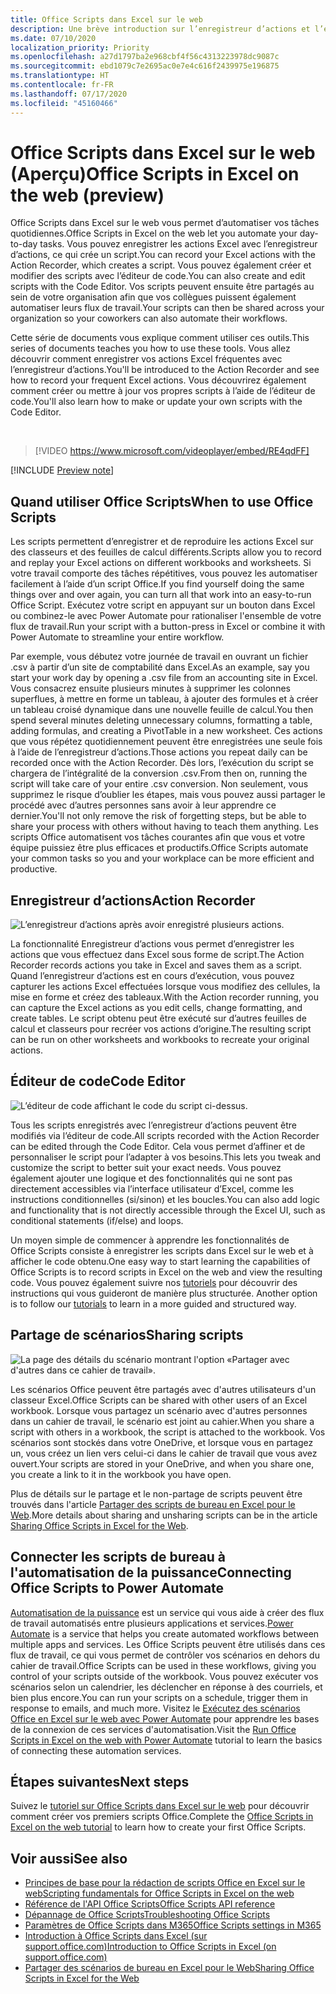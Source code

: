 ```yaml
---
title: Office Scripts dans Excel sur le web
description: Une brève introduction sur l’enregistreur d’actions et l’éditeur de code pour Office Scripts.
ms.date: 07/10/2020
localization_priority: Priority
ms.openlocfilehash: a27d1797ba2e968cbf4f56c4313223978dc9087c
ms.sourcegitcommit: ebd1079c7e2695ac0e7e4c616f2439975e196875
ms.translationtype: HT
ms.contentlocale: fr-FR
ms.lasthandoff: 07/17/2020
ms.locfileid: "45160466"
---
```

# <a name="office-scripts-in-excel-on-the-web-preview"></a><span data-ttu-id="9dd1f-103">Office Scripts dans Excel sur le web (Aperçu)</span><span class="sxs-lookup"><span data-stu-id="9dd1f-103">Office Scripts in Excel on the web (preview)</span></span>

<span data-ttu-id="9dd1f-104">Office Scripts dans Excel sur le web vous permet d’automatiser vos tâches quotidiennes.</span><span class="sxs-lookup"><span data-stu-id="9dd1f-104">Office Scripts in Excel on the web let you automate your day-to-day tasks.</span></span> <span data-ttu-id="9dd1f-105">Vous pouvez enregistrer les actions Excel avec l’enregistreur d’actions, ce qui crée un script.</span><span class="sxs-lookup"><span data-stu-id="9dd1f-105">You can record your Excel actions with the Action Recorder, which creates a script.</span></span> <span data-ttu-id="9dd1f-106">Vous pouvez également créer et modifier des scripts avec l’éditeur de code.</span><span class="sxs-lookup"><span data-stu-id="9dd1f-106">You can also create and edit scripts with the Code Editor.</span></span> <span data-ttu-id="9dd1f-107">Vos scripts peuvent ensuite être partagés au sein de votre organisation afin que vos collègues puissent également automatiser leurs flux de travail.</span><span class="sxs-lookup"><span data-stu-id="9dd1f-107">Your scripts can then be shared across your organization so your coworkers can also automate their workflows.</span></span>

<span data-ttu-id="9dd1f-108">Cette série de documents vous explique comment utiliser ces outils.</span><span class="sxs-lookup"><span data-stu-id="9dd1f-108">This series of documents teaches you how to use these tools.</span></span> <span data-ttu-id="9dd1f-109">Vous allez découvrir comment enregistrer vos actions Excel fréquentes avec l’enregistreur d’actions.</span><span class="sxs-lookup"><span data-stu-id="9dd1f-109">You'll be introduced to the Action Recorder and see how to record your frequent Excel actions.</span></span> <span data-ttu-id="9dd1f-110">Vous découvrirez également comment créer ou mettre à jour vos propres scripts à l’aide de l’éditeur de code.</span><span class="sxs-lookup"><span data-stu-id="9dd1f-110">You'll also learn how to make or update your own scripts with the Code Editor.</span></span>

<br>

> [!VIDEO https://www.microsoft.com/videoplayer/embed/RE4qdFF]

[!INCLUDE [Preview note](../includes/preview-note.md)]

## <a name="when-to-use-office-scripts"></a><span data-ttu-id="9dd1f-111">Quand utiliser Office Scripts</span><span class="sxs-lookup"><span data-stu-id="9dd1f-111">When to use Office Scripts</span></span>

<span data-ttu-id="9dd1f-112">Les scripts permettent d’enregistrer et de reproduire les actions Excel sur des classeurs et des feuilles de calcul différents.</span><span class="sxs-lookup"><span data-stu-id="9dd1f-112">Scripts allow you to record and replay your Excel actions on different workbooks and worksheets.</span></span> <span data-ttu-id="9dd1f-113">Si votre travail comporte des tâches répétitives, vous pouvez les automatiser facilement à l’aide d’un script Office.</span><span class="sxs-lookup"><span data-stu-id="9dd1f-113">If you find yourself doing the same things over and over again, you can turn all that work into an easy-to-run Office Script.</span></span> <span data-ttu-id="9dd1f-114">Exécutez votre script en appuyant sur un bouton dans Excel ou combinez-le avec Power Automate pour rationaliser l'ensemble de votre flux de travail.</span><span class="sxs-lookup"><span data-stu-id="9dd1f-114">Run your script with a button-press in Excel or combine it with Power Automate to streamline your entire workflow.</span></span>

<span data-ttu-id="9dd1f-115">Par exemple, vous débutez votre journée de travail en ouvrant un fichier .csv à partir d’un site de comptabilité dans Excel.</span><span class="sxs-lookup"><span data-stu-id="9dd1f-115">As an example, say you start your work day by opening a .csv file from an accounting site in Excel.</span></span> <span data-ttu-id="9dd1f-116">Vous consacrez ensuite plusieurs minutes à supprimer les colonnes superflues, à mettre en forme un tableau, à ajouter des formules et à créer un tableau croisé dynamique dans une nouvelle feuille de calcul.</span><span class="sxs-lookup"><span data-stu-id="9dd1f-116">You then spend several minutes deleting unnecessary columns, formatting a table, adding formulas, and creating a PivotTable in a new worksheet.</span></span> <span data-ttu-id="9dd1f-117">Ces actions que vous répétez quotidiennement peuvent être enregistrées une seule fois à l’aide de l’enregistreur d’actions.</span><span class="sxs-lookup"><span data-stu-id="9dd1f-117">Those actions you repeat daily can be recorded once with the Action Recorder.</span></span> <span data-ttu-id="9dd1f-118">Dès lors, l’exécution du script se chargera de l’intégralité de la conversion .csv.</span><span class="sxs-lookup"><span data-stu-id="9dd1f-118">From then on, running the script will take care of your entire .csv conversion.</span></span> <span data-ttu-id="9dd1f-119">Non seulement, vous supprimez le risque d’oublier les étapes, mais vous pouvez aussi partager le procédé avec d’autres personnes sans avoir à leur apprendre ce dernier.</span><span class="sxs-lookup"><span data-stu-id="9dd1f-119">You'll not only remove the risk of forgetting steps, but be able to share your process with others without having to teach them anything.</span></span> <span data-ttu-id="9dd1f-120">Les scripts Office automatisent vos tâches courantes afin que vous et votre équipe puissiez être plus efficaces et productifs.</span><span class="sxs-lookup"><span data-stu-id="9dd1f-120">Office Scripts automate your common tasks so you and your workplace can be more efficient and productive.</span></span>

## <a name="action-recorder"></a><span data-ttu-id="9dd1f-121">Enregistreur d’actions</span><span class="sxs-lookup"><span data-stu-id="9dd1f-121">Action Recorder</span></span>

![L’enregistreur d’actions après avoir enregistré plusieurs actions.](../images/action-recorder-intro.png)

<span data-ttu-id="9dd1f-123">La fonctionnalité Enregistreur d’actions vous permet d’enregistrer les actions que vous effectuez dans Excel sous forme de script.</span><span class="sxs-lookup"><span data-stu-id="9dd1f-123">The Action Recorder records actions you take in Excel and saves them as a script.</span></span> <span data-ttu-id="9dd1f-124">Quand l’enregistreur d’actions est en cours d’exécution, vous pouvez capturer les actions Excel effectuées lorsque vous modifiez des cellules, la mise en forme et créez des tableaux.</span><span class="sxs-lookup"><span data-stu-id="9dd1f-124">With the Action recorder running, you can capture the Excel actions as you edit cells, change formatting, and create tables.</span></span> <span data-ttu-id="9dd1f-125">Le script obtenu peut être exécuté sur d’autres feuilles de calcul et classeurs pour recréer vos actions d’origine.</span><span class="sxs-lookup"><span data-stu-id="9dd1f-125">The resulting script can be run on other worksheets and workbooks to recreate your original actions.</span></span>

## <a name="code-editor"></a><span data-ttu-id="9dd1f-126">Éditeur de code</span><span class="sxs-lookup"><span data-stu-id="9dd1f-126">Code Editor</span></span>

![L’éditeur de code affichant le code du script ci-dessus.](../images/code-editor-intro.png)

<span data-ttu-id="9dd1f-128">Tous les scripts enregistrés avec l’enregistreur d’actions peuvent être modifiés via l’éditeur de code.</span><span class="sxs-lookup"><span data-stu-id="9dd1f-128">All scripts recorded with the Action Recorder can be edited through the Code Editor.</span></span> <span data-ttu-id="9dd1f-129">Cela vous permet d’affiner et de personnaliser le script pour l’adapter à vos besoins.</span><span class="sxs-lookup"><span data-stu-id="9dd1f-129">This lets you tweak and customize the script to better suit your exact needs.</span></span> <span data-ttu-id="9dd1f-130">Vous pouvez également ajouter une logique et des fonctionnalités qui ne sont pas directement accessibles via l’interface utilisateur d’Excel, comme les instructions conditionnelles (si/sinon) et les boucles.</span><span class="sxs-lookup"><span data-stu-id="9dd1f-130">You can also add logic and functionality that is not directly accessible through the Excel UI, such as conditional statements (if/else) and loops.</span></span>

<span data-ttu-id="9dd1f-131">Un moyen simple de commencer à apprendre les fonctionnalités de Office Scripts consiste à enregistrer les scripts dans Excel sur le web et à afficher le code obtenu.</span><span class="sxs-lookup"><span data-stu-id="9dd1f-131">One easy way to start learning the capabilities of Office Scripts is to record scripts in Excel on the web and view the resulting code.</span></span> <span data-ttu-id="9dd1f-132">Vous pouvez également suivre nos [tutoriels](../tutorials/excel-tutorial.md) pour découvrir des instructions qui vous guideront de manière plus structurée. </span><span class="sxs-lookup"><span data-stu-id="9dd1f-132">Another option is to follow our [tutorials](../tutorials/excel-tutorial.md) to learn in a more guided and structured way.</span></span>

## <a name="sharing-scripts"></a><span data-ttu-id="9dd1f-133">Partage de scénarios</span><span class="sxs-lookup"><span data-stu-id="9dd1f-133">Sharing scripts</span></span>

![La page des détails du scénario montrant l'option «Partager avec d'autres dans ce cahier de travail».](../images/script-sharing.png)

<span data-ttu-id="9dd1f-135">Les scénarios Office peuvent être partagés avec d'autres utilisateurs d'un classeur Excel.</span><span class="sxs-lookup"><span data-stu-id="9dd1f-135">Office Scripts can be shared with other users of an Excel workbook.</span></span> <span data-ttu-id="9dd1f-136">Lorsque vous partagez un scénario avec d'autres personnes dans un cahier de travail, le scénario est joint au cahier.</span><span class="sxs-lookup"><span data-stu-id="9dd1f-136">When you share a script with others in a workbook, the script is attached to the workbook.</span></span> <span data-ttu-id="9dd1f-137">Vos scénarios sont stockés dans votre OneDrive, et lorsque vous en partagez un, vous créez un lien vers celui-ci dans le cahier de travail que vous avez ouvert.</span><span class="sxs-lookup"><span data-stu-id="9dd1f-137">Your scripts are stored in your OneDrive, and when you share one, you create a link to it in the workbook you have open.</span></span>

<span data-ttu-id="9dd1f-138">Plus de détails sur le partage et le non-partage de scripts peuvent être trouvés dans l'article [Partager des scripts de bureau en Excel pour le Web](https://support.microsoft.com/office/sharing-office-scripts-in-excel-for-the-web-226eddbc-3a44-4540-acfe-fccda3d1122b?storagetype=live&ui=en-US&rs=en-US&ad=US).</span><span class="sxs-lookup"><span data-stu-id="9dd1f-138">More details about sharing and unsharing scripts can be in the article [Sharing Office Scripts in Excel for the Web](https://support.microsoft.com/office/sharing-office-scripts-in-excel-for-the-web-226eddbc-3a44-4540-acfe-fccda3d1122b?storagetype=live&ui=en-US&rs=en-US&ad=US).</span></span>

## <a name="connecting-office-scripts-to-power-automate"></a><span data-ttu-id="9dd1f-139">Connecter les scripts de bureau à l'automatisation de la puissance</span><span class="sxs-lookup"><span data-stu-id="9dd1f-139">Connecting Office Scripts to Power Automate</span></span>

<span data-ttu-id="9dd1f-140">[Automatisation de la puissance](https://flow.microsoft.com/) est un service qui vous aide à créer des flux de travail automatisés entre plusieurs applications et services.</span><span class="sxs-lookup"><span data-stu-id="9dd1f-140">[Power Automate](https://flow.microsoft.com/) is a service that helps you create automated workflows between multiple apps and services.</span></span> <span data-ttu-id="9dd1f-141">Les Office Scripts peuvent être utilisés dans ces flux de travail, ce qui vous permet de contrôler vos scénarios en dehors du cahier de travail.</span><span class="sxs-lookup"><span data-stu-id="9dd1f-141">Office Scripts can be used in these workflows, giving you control of your scripts outside of the workbook.</span></span> <span data-ttu-id="9dd1f-142">Vous pouvez exécuter vos scénarios selon un calendrier, les déclencher en réponse à des courriels, et bien plus encore.</span><span class="sxs-lookup"><span data-stu-id="9dd1f-142">You can run your scripts on a schedule, trigger them in response to emails, and much more.</span></span> <span data-ttu-id="9dd1f-143">Visitez le [Exécutez des scénarios Office en Excel sur le web avec Power Automate](../tutorials/excel-power-automate-manual.md) pour apprendre les bases de la connexion de ces services d'automatisation.</span><span class="sxs-lookup"><span data-stu-id="9dd1f-143">Visit the [Run Office Scripts in Excel on the web with Power Automate](../tutorials/excel-power-automate-manual.md) tutorial to learn the basics of connecting these automation services.</span></span>

## <a name="next-steps"></a><span data-ttu-id="9dd1f-144">Étapes suivantes</span><span class="sxs-lookup"><span data-stu-id="9dd1f-144">Next steps</span></span>

<span data-ttu-id="9dd1f-145">Suivez le [tutoriel sur Office Scripts dans Excel sur le web](../tutorials/excel-tutorial.md) pour découvrir comment créer vos premiers scripts Office.</span><span class="sxs-lookup"><span data-stu-id="9dd1f-145">Complete the [Office Scripts in Excel on the web tutorial](../tutorials/excel-tutorial.md) to learn how to create your first Office Scripts.</span></span>

## <a name="see-also"></a><span data-ttu-id="9dd1f-146">Voir aussi</span><span class="sxs-lookup"><span data-stu-id="9dd1f-146">See also</span></span>

- [<span data-ttu-id="9dd1f-147">Principes de base pour la rédaction de scripts Office en Excel sur le web</span><span class="sxs-lookup"><span data-stu-id="9dd1f-147">Scripting fundamentals for Office Scripts in Excel on the web</span></span>](../develop/scripting-fundamentals.md)
- [<span data-ttu-id="9dd1f-148">Référence de l'API Office Scripts</span><span class="sxs-lookup"><span data-stu-id="9dd1f-148">Office Scripts API reference</span></span>](/javascript/api/office-scripts/overview)
- [<span data-ttu-id="9dd1f-149">Dépannage de Office Scripts</span><span class="sxs-lookup"><span data-stu-id="9dd1f-149">Troubleshooting Office Scripts</span></span>](../testing/troubleshooting.md)
- [<span data-ttu-id="9dd1f-150">Paramètres de Office Scripts dans M365</span><span class="sxs-lookup"><span data-stu-id="9dd1f-150">Office Scripts settings in M365</span></span>](https://support.office.com/article/office-scripts-settings-in-m365-19d3c51a-6ca2-40ab-978d-60fa49554dcf)
- [<span data-ttu-id="9dd1f-151">Introduction à Office Scripts dans Excel (sur support.office.com)</span><span class="sxs-lookup"><span data-stu-id="9dd1f-151">Introduction to Office Scripts in Excel (on support.office.com)</span></span>](https://support.office.com/article/introduction-to-office-scripts-in-excel-9fbe283d-adb8-4f13-a75b-a81c6baf163a)
- [<span data-ttu-id="9dd1f-152">Partager des scénarios de bureau en Excel pour le Web</span><span class="sxs-lookup"><span data-stu-id="9dd1f-152">Sharing Office Scripts in Excel for the Web</span></span>](https://support.microsoft.com/office/sharing-office-scripts-in-excel-for-the-web-226eddbc-3a44-4540-acfe-fccda3d1122b?storagetype=live&ui=en-US&rs=en-US&ad=US)
